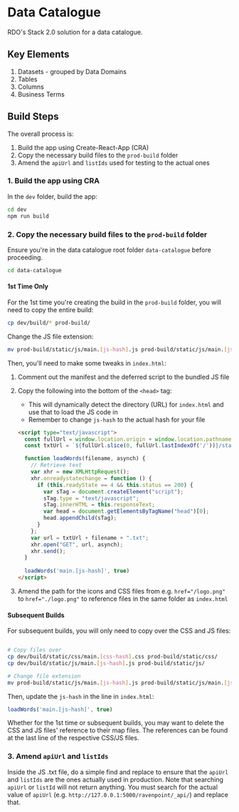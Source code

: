 # Data Catalogue
RDO's Stack 2.0 solution for a data catalogue.

## Key Elements
1. Datasets - grouped by Data Domains
2. Tables
3. Columns
4. Business Terms

## Build Steps
The overall process is:

1. Build the app using Create-React-App (CRA)
2. Copy the necessary build files to the `prod-build` folder
3. Amend the `apiUrl` and `listIds` used for testing to the actual ones

### 1. Build the app using CRA
In the `dev` folder, build the app:

```bash
cd dev
npm run build
```

### 2. Copy the necessary build files to the `prod-build` folder
Ensure you're in the data catalogue root folder `data-catalogue` before proceeding.

```bash
cd data-catalogue
```

#### 1st Time Only
For the 1st time you're creating the build in the `prod-build` folder, you will need to copy the entire build:

```bash
cp dev/build/* prod-build/
```

Change the JS file extension:

```bash
mv prod-build/static/js/main.[js-hash].js prod-build/static/js/main.[js-hash].txt
```

Then, you'll need to make some tweaks in `index.html`:

1. Comment out the manifest and the deferred script to the bundled JS file
2. Copy the following into the bottom of the `<head>` tag:
    - This will dynamically detect the directory (URL) for `index.html` and use that to load the JS code in
    - Remember to change `js-hash` to the actual hash for your file

    ```html
    <script type="text/javascript">
      const fullUrl = window.location.origin + window.location.pathname;
      const txtUrl = `${fullUrl.slice(0, fullUrl.lastIndexOf('/'))}/static/js/` ;

      function loadWords(filename, asynch) {
        // Retrieve text
        var xhr = new XMLHttpRequest();
        xhr.onreadystatechange = function () {
          if (this.readyState == 4 && this.status == 200) {
            var sTag = document.createElement("script");
            sTag.type = "text/javascript";
            sTag.innerHTML = this.responseText;
            var head = document.getElementsByTagName("head")[0];
            head.appendChild(sTag);
          }
        };
        var url = txtUrl + filename + ".txt";
        xhr.open("GET", url, asynch);
        xhr.send();
      }
      
      loadWords('main.[js-hash]', true)
    </script>
    ```

3. Amend the path for the icons and CSS files from e.g. `href="/logo.png"` to `href="./logo.png"` to reference files in the same folder as `index.html`

#### Subsequent Builds
For subsequent builds, you will only need to copy over the CSS and JS files:

```bash

# Copy files over
cp dev/build/static/css/main.[css-hash].css prod-build/static/css/
cp dev/build/static/js/main.[js-hash].js prod-build/static/js/

# Change file extension
mv prod-build/static/js/main.[js-hash].js prod-build/static/js/main.[js-hash].txt
```

Then, update the `js-hash` in the line in `index.html`:

```js
loadWords('main.[js-hash]', true)
```

Whether for the 1st time or subsequent builds, you may want to delete the CSS and JS files' reference to their map files. The references can be found at the last line of the respective CSS/JS files.

### 3. Amend `apiUrl` and `listIds`
Inside the JS .txt file, do a simple find and replace to ensure that the `apiUrl` and `listIds` are the ones actually used in production. Note that searching `apiUrl` or `listId` will not return anything. You must search for the actual value of `apiUrl` (e.g. `http://127.0.0.1:5000/ravenpoint/_api/`) and replace that.